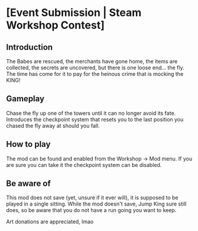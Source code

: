 # [Event Submission | Steam Workshop Contest]

## Introduction
The Babes are rescued, the merchants have gone home, the items are collected, the secrets are uncovered, but there is one loose end... the fly.
The time has come for it to pay for the heinous crime that is mocking the KING!

## Gameplay
Chase the fly up one of the towers until it can no longer avoid its fate.
Introduces the checkpoint system that resets you to the last position you chased the fly away at should you fall.

## How to play
The mod can be found and enabled from the Workshop -> Mod menu.
If you are sure you can take it the checkpoint system can be disabled.

## Be aware of
This mod does not save (yet, unsure if it ever will), it is supposed to be played in a single sitting.
While the mod doesn't save, Jump King sure still does, so be aware that you do not have a run going you want to keep.

Art donations are appreciated, lmao
